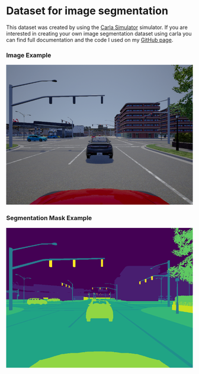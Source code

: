 # Dataset for image segmentation

This dataset was created by using the [Carla Simulator](https://github.com/carla-simulator/carla) simulator. 
If you are interested in creating your own image segmentation dataset using carla you can find full documentation and the code I used on my [GitHub page](https://github.com/cpow-89/carla_image_segmentation).

### Image Example

[image1]: https://github.com/cpow-89/carla_image_segmentation_dataset/blob/master/doc_images/example.png "Example image"
![Example image][image1]


### Segmentation Mask Example

[image2]: https://github.com/cpow-89/carla_image_segmentation_dataset/blob/master/doc_images/example_mask.png "Example label"
![Example label][image2]



